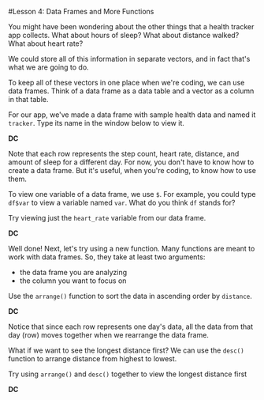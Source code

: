#Lesson 4: Data Frames and More Functions

You might have been wondering about the other things that a health tracker app collects. What about hours of sleep? What about distance walked? What about heart rate?

We could store all of this information in separate vectors, and in fact that's what we are going to do.

To keep all of these vectors in one place when we're coding, we can use data frames. Think of a data frame as a data table and a vector as a column in that table.

For our app, we've made a data frame with sample health data and named it `tracker`. Type its name in the window below to view it.

**DC**

Note that each row represents the step count, heart rate, distance, and amount of sleep for a different day. For now, you don't have to know how to create a data frame. But it's useful, when you're coding,  to know how to use them.

To view one variable of a data frame, we use `$`. For example, you could type `df$var` to view a variable named `var`. What do you think `df` stands for?

Try viewing just the `heart_rate` variable from our data frame.

**DC**

Well done! Next, let's try using a new function. Many functions are meant to work with data frames. So, they take at least two arguments:

* the data frame you are analyzing
* the column you want to focus on

Use the `arrange()` function to sort the data in ascending order by `distance`.

**DC**

Notice that since each row represents one day's data, all the data from that day (row) moves together when we rearrange the data frame.

What if we want to see the longest distance first? We can use the `desc()` function to arrange distance from highest to lowest.

Try using `arrange()` and `desc()` together to view the longest distance first

**DC**
